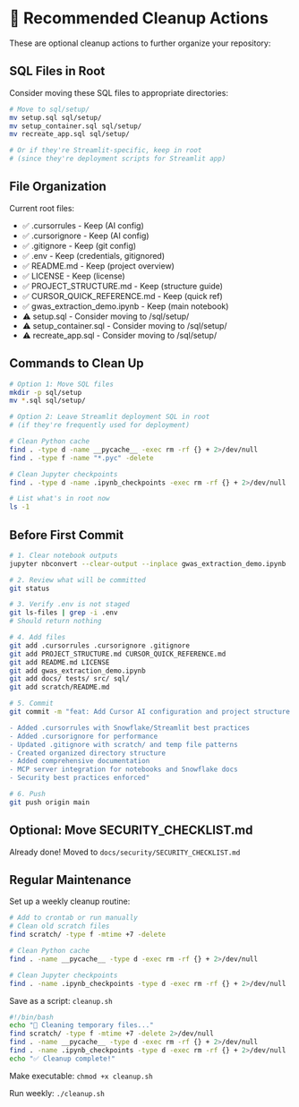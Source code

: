 # 🧹 Recommended Cleanup Actions

These are optional cleanup actions to further organize your repository:

## SQL Files in Root

Consider moving these SQL files to appropriate directories:

```bash
# Move to sql/setup/
mv setup.sql sql/setup/
mv setup_container.sql sql/setup/
mv recreate_app.sql sql/setup/

# Or if they're Streamlit-specific, keep in root
# (since they're deployment scripts for Streamlit app)
```

## File Organization

Current root files:
- ✅ .cursorrules - Keep (AI config)
- ✅ .cursorignore - Keep (AI config)
- ✅ .gitignore - Keep (git config)
- ✅ .env - Keep (credentials, gitignored)
- ✅ README.md - Keep (project overview)
- ✅ LICENSE - Keep (license)
- ✅ PROJECT_STRUCTURE.md - Keep (structure guide)
- ✅ CURSOR_QUICK_REFERENCE.md - Keep (quick ref)
- ✅ gwas_extraction_demo.ipynb - Keep (main notebook)
- ⚠️ setup.sql - Consider moving to /sql/setup/
- ⚠️ setup_container.sql - Consider moving to /sql/setup/
- ⚠️ recreate_app.sql - Consider moving to /sql/setup/

## Commands to Clean Up

```bash
# Option 1: Move SQL files
mkdir -p sql/setup
mv *.sql sql/setup/

# Option 2: Leave Streamlit deployment SQL in root
# (if they're frequently used for deployment)

# Clean Python cache
find . -type d -name __pycache__ -exec rm -rf {} + 2>/dev/null
find . -type f -name "*.pyc" -delete

# Clean Jupyter checkpoints
find . -type d -name .ipynb_checkpoints -exec rm -rf {} + 2>/dev/null

# List what's in root now
ls -1
```

## Before First Commit

```bash
# 1. Clear notebook outputs
jupyter nbconvert --clear-output --inplace gwas_extraction_demo.ipynb

# 2. Review what will be committed
git status

# 3. Verify .env is not staged
git ls-files | grep -i .env
# Should return nothing

# 4. Add files
git add .cursorrules .cursorignore .gitignore
git add PROJECT_STRUCTURE.md CURSOR_QUICK_REFERENCE.md
git add README.md LICENSE
git add gwas_extraction_demo.ipynb
git add docs/ tests/ src/ sql/
git add scratch/README.md

# 5. Commit
git commit -m "feat: Add Cursor AI configuration and project structure

- Added .cursorrules with Snowflake/Streamlit best practices
- Added .cursorignore for performance
- Updated .gitignore with scratch/ and temp file patterns
- Created organized directory structure
- Added comprehensive documentation
- MCP server integration for notebooks and Snowflake docs
- Security best practices enforced"

# 6. Push
git push origin main
```

## Optional: Move SECURITY_CHECKLIST.md

Already done! Moved to `docs/security/SECURITY_CHECKLIST.md`

## Regular Maintenance

Set up a weekly cleanup routine:

```bash
# Add to crontab or run manually
# Clean old scratch files
find scratch/ -type f -mtime +7 -delete

# Clean Python cache
find . -name __pycache__ -type d -exec rm -rf {} + 2>/dev/null

# Clean Jupyter checkpoints  
find . -name .ipynb_checkpoints -type d -exec rm -rf {} + 2>/dev/null
```

Save as a script: `cleanup.sh`

```bash
#!/bin/bash
echo "🧹 Cleaning temporary files..."
find scratch/ -type f -mtime +7 -delete 2>/dev/null
find . -name __pycache__ -type d -exec rm -rf {} + 2>/dev/null
find . -name .ipynb_checkpoints -type d -exec rm -rf {} + 2>/dev/null
echo "✅ Cleanup complete!"
```

Make executable: `chmod +x cleanup.sh`

Run weekly: `./cleanup.sh`
